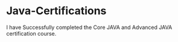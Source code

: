# Java-Certifications
I have Successfully completed the Core JAVA and Advanced JAVA certification course.
